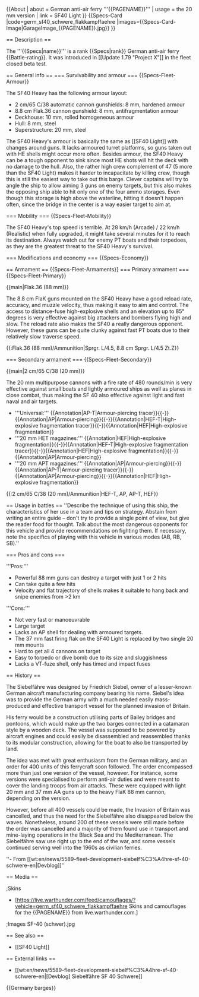 {{About
| about = German anti-air ferry '''{{PAGENAME}}'''
| usage = the 20 mm version
| link = SF40 Light
}}
{{Specs-Card
|code=germ_sf40_schwere_flakkampffaehre
|images={{Specs-Card-Image|GarageImage_{{PAGENAME}}.jpg}}
}}

== Description ==
<!-- ''In the first part of the description, cover the history of the ship's creation and military application. In the second part, tell the reader about using this ship in the game. Add a screenshot: if a beginner player has a hard time remembering vehicles by name, a picture will help them identify the ship in question.'' -->
The '''{{Specs|name}}''' is a rank {{Specs|rank}} German anti-air ferry {{Battle-rating}}. It was introduced in [[Update 1.79 "Project X"]] in the fleet closed beta test.

== General info ==
=== Survivability and armour ===
{{Specs-Fleet-Armour}}
<!-- ''Talk about the vehicle's armour. Note the most well-defended and most vulnerable zones, e.g. the ammo magazine. Evaluate the composition of components and assemblies responsible for movement and manoeuvrability. Evaluate the survivability of the primary and secondary armaments separately. Don't forget to mention the size of the crew, which plays an important role in fleet mechanics. Save tips on preserving survivability for the "Usage in battles" section. If necessary, use a graphical template to show the most well-protected or most vulnerable points in the armour.'' -->

The SF40 Heavy has the following armour layout:

* 2 cm/65 C/38 automatic cannon gunshields: 8 mm, hardened armour
* 8.8 cm Flak.36 cannon gunshield: 8 mm, antifragmentation armour
* Deckhouse: 10 mm, rolled homogeneous armour
* Hull: 8 mm, steel
* Superstructure: 20 mm, steel

The SF40 Heavy's armour is basically the same as [[SF40 Light]] with changes around guns. It lacks armoured turret platforms, so guns taken out with HE shells might occur more often. Besides armour, the SF40 Heavy can be a tough opponent to sink since most HE shots will hit the deck with no damage to the hull. Also, the rather high crew complement of 47 (5 more than the SF40 Light) makes it harder to incapacitate by killing crew, though this is still the easiest way to take out this barge. Clever captains will try to angle the ship to allow aiming 3 guns on enemy targets, but this also makes the opposing ship able to hit only one of the four ammo storages. Even though this storage is high above the waterline, hitting it doesn't happen often, since the bridge in the center is a way easier target to aim at.

=== Mobility ===
{{Specs-Fleet-Mobility}}
<!-- ''Write about the ship's mobility. Evaluate its power and manoeuvrability, rudder rerouting speed, stopping speed at full tilt, with its maximum forward and reverse speed.'' -->
The SF40 Heavy's top speed is terrible. At 28 km/h (Arcade) / 22 km/h (Realistic) when fully upgraded, it might take several minutes for it to reach its destination. Always watch out for enemy PT boats and their torpedoes, as they are the greatest threat to the SF40 Heavy's survival.

=== Modifications and economy ===
{{Specs-Economy}}

== Armament ==
{{Specs-Fleet-Armaments}}
=== Primary armament ===
{{Specs-Fleet-Primary}}
<!-- ''Provide information about the characteristics of the primary armament. Evaluate their efficacy in battle based on their reload speed, ballistics and the capacity of their shells. Add a link to the main article about the weapon: <code><nowiki>{{main|Weapon name (calibre)}}</nowiki></code>. Broadly describe the ammunition available for the primary armament, and provide recommendations on how to use it and which ammunition to choose.'' -->
{{main|Flak.36 (88 mm)}}

The 8.8 cm FlaK guns mounted on the SF40 Heavy have a good reload rate, accuracy, and muzzle velocity, thus making it easy to aim and control. The access to distance-fuse high-explosive shells and an elevation up to 85° degrees is very effective against big attackers and bombers flying high and slow. The reload rate also makes the SF40 a really dangerous opponent. However, these guns can be quite clunky against fast PT boats due to their relatively slow traverse speed.

{{:Flak.36 (88 mm)/Ammunition|Sprgr. L/4.5, 8.8 cm Sprgr. L/4.5 Zt.Z}}

=== Secondary armament ===
{{Specs-Fleet-Secondary}}
<!-- ''Some ships are fitted with weapons of various calibres. Secondary armaments are defined as weapons chosen with the control <code>Select secondary weapon</code>. Evaluate the secondary armaments and give advice on how to use them. Describe the ammunition available for the secondary armament. Provide recommendations on how to use them and which ammunition to choose. Remember that any anti-air armament, even heavy calibre weapons, belong in the next section. If there is no secondary armament, remove this section.'' -->
{{main|2 cm/65 C/38 (20 mm)}}

The 20 mm multipurpose cannons with a fire rate of 480 rounds/min is very effective against small boats and lightly armoured ships as well as planes in close combat, thus making the SF 40 also effective against light and fast naval and air targets.

* '''Universal:''' {{Annotation|AP-T|Armour-piercing tracer}}{{-}}{{Annotation|AP|Armour-piercing}}{{-}}{{Annotation|HEF-T|High-explosive fragmentation tracer}}{{-}}{{Annotation|HEF|High-explosive fragmentation}}
* '''20 mm HET magazines:''' {{Annotation|HEF|High-explosive fragmentation}}{{-}}{{Annotation|HEF-T|High-explosive fragmentation tracer}}{{-}}{{Annotation|HEF|High-explosive fragmentation}}{{-}}{{Annotation|AP|Armour-piercing}}
* '''20 mm APT magazines:''' {{Annotation|AP|Armour-piercing}}{{-}}{{Annotation|AP-T|Armour-piercing tracer}}{{-}}{{Annotation|AP|Armour-piercing}}{{-}}{{Annotation|HEF|High-explosive fragmentation}}

{{:2 cm/65 C/38 (20 mm)/Ammunition|HEF-T, AP, AP-T, HEF}}

== Usage in battles ==
''Describe the technique of using this ship, the characteristics of her use in a team and tips on strategy. Abstain from writing an entire guide – don't try to provide a single point of view, but give the reader food for thought. Talk about the most dangerous opponents for this vehicle and provide recommendations on fighting them. If necessary, note the specifics of playing with this vehicle in various modes (AB, RB, SB).''

=== Pros and cons ===
<!-- ''Summarise and briefly evaluate the vehicle in terms of its characteristics and combat effectiveness. Mark its pros and cons in the bulleted list. Try not to use more than 6 points for each of the characteristics. Avoid using categorical definitions such as "bad", "good" and the like - use substitutions with softer forms such as "inadequate" and "effective".'' -->

'''Pros:'''

* Powerful 88 mm guns can destroy a target with just 1 or 2 hits
* Can take quite a few hits
* Velocity and flat trajectory of shells makes it suitable to hang back and snipe enemies from >2 km

'''Cons:'''

* Not very fast or manoeuvrable
* Large target
* Lacks an AP shell for dealing with armoured targets.
* The 37 mm fast firing flak on the SF40 Light is replaced by two single 20 mm mounts
* Hard to get all 4 cannons on target
* Easy to torpedo or dive bomb due to its size and sluggishness
* Lacks a VT-fuze shell, only has timed and impact fuses

== History ==
<!-- ''Describe the history of the creation and combat usage of the ship in more detail than in the introduction. If the historical reference turns out to be too long, take it to a separate article, taking a link to the article about the ship and adding a block "/History" (example: <nowiki>https://wiki.warthunder.com/(Ship-name)/History</nowiki>) and add a link to it here using the <code>main</code> template. Be sure to reference text and sources by using <code><nowiki><ref></ref></nowiki></code>, as well as adding them at the end of the article with <code><nowiki><references /></nowiki></code>. This section may also include the ship's dev blog entry (if applicable) and the in-game encyclopedia description (under <code><nowiki>=== In-game description ===</nowiki></code>, also if applicable).'' -->
The Siebelfähre was designed by Friedrich Siebel, owner of a lesser-known German aircraft manufacturing company bearing his name. Siebel's idea was to provide the German army with a much needed easily mass-produced and effective transport vessel for the planned invasion of Britain.

His ferry would be a construction utilising parts of Bailey bridges and pontoons, which would make up the two barges connected in a catamaran style by a wooden deck. The vessel was supposed to be powered by aircraft engines and could easily be disassembled and reassembled thanks to its modular construction, allowing for the boat to also be transported by land.

The idea was met with great enthusiasm from the German military, and an order for 400 units of this ferrycraft soon followed. The order encompassed more than just one version of the vessel, however. For instance, some versions were specialised to perform anti-air duties and were meant to cover the landing troops from air attacks. These were equipped with light 20 mm and 37 mm AA guns up to the heavy FlaK 88 mm cannon, depending on the version.

However, before all 400 vessels could be made, the Invasion of Britain was cancelled, and thus the need for the Siebelfähre also disappeared below the waves. Nonetheless, around 200 of these vessels were still made before the order was cancelled and a majority of them found use in transport and mine-laying operations in the Black Sea and the Mediterranean. The Siebelfähre saw use right up to the end of the war, and some vessels continued serving well into the 1960s as civilian ferries.

''- From [[wt:en/news/5589-fleet-development-siebelf%C3%A4hre-sf-40-schwere-en|Devblog]]''

== Media ==
<!-- ''Excellent additions to the article would be video guides, screenshots from the game, and photos.'' -->

;Skins

* [https://live.warthunder.com/feed/camouflages/?vehicle=germ_sf40_schwere_flakkampffaehre Skins and camouflages for the {{PAGENAME}} from live.warthunder.com.]

;Images
<gallery mode="packed-hover" heights="200">
SF-40 (schwer).jpg
</gallery>

== See also ==
<!-- ''Links to articles on the War Thunder Wiki that you think will be useful for the reader, for example:''
* ''reference to the series of the ship;''
* ''links to approximate analogues of other nations and research trees.'' -->

* [[SF40 Light]]

== External links ==
<!-- ''Paste links to sources and external resources, such as:''
* ''topic on the official game forum;''
* ''other literature.'' -->

* [[wt:en/news/5589-fleet-development-siebelf%C3%A4hre-sf-40-schwere-en|[Devblog] Siebelfähre SF 40 Schwere]]

{{Germany barges}}